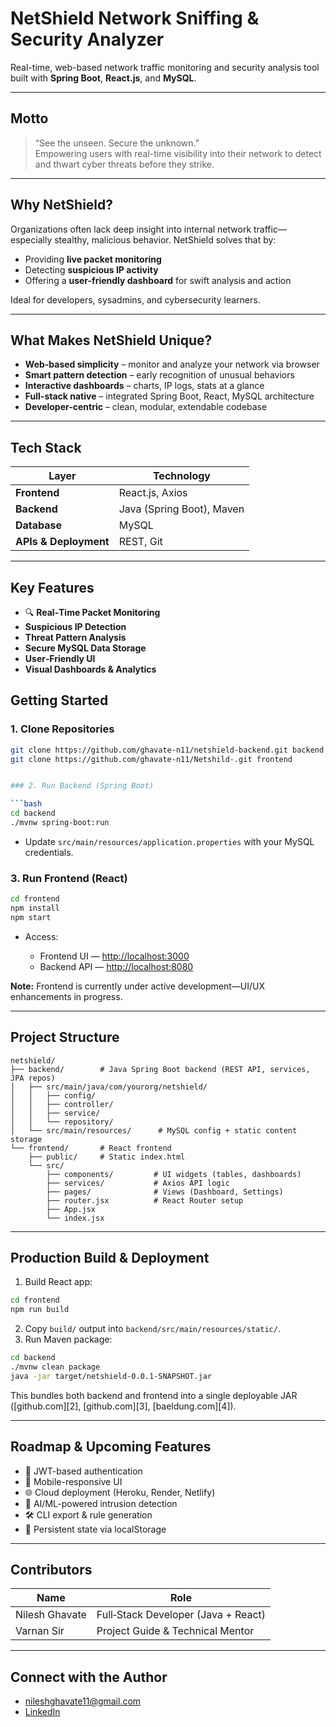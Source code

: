 # NetShield **Network Sniffing & Security Analyzer**

Real-time, web-based network traffic monitoring and security analysis tool built with **Spring Boot**, **React.js**, and **MySQL**.

---

##  Motto

> “See the unseen. Secure the unknown.”  
Empowering users with real-time visibility into their network to detect and thwart cyber threats before they strike.

---

##  Why NetShield?

Organizations often lack deep insight into internal network traffic—especially stealthy, malicious behavior. NetShield solves that by:

- Providing **live packet monitoring**
- Detecting **suspicious IP activity**
- Offering a **user-friendly dashboard** for swift analysis and action

Ideal for developers, sysadmins, and cybersecurity learners.

---

## What Makes NetShield Unique?

- **Web-based simplicity** – monitor and analyze your network via browser
- **Smart pattern detection** – early recognition of unusual behaviors
- **Interactive dashboards** – charts, IP logs, stats at a glance
- **Full-stack native** – integrated Spring Boot, React, MySQL architecture
- **Developer-centric** – clean, modular, extendable codebase

---

## Tech Stack

| Layer        | Technology              |
|--------------|-------------------------|
| **Frontend** | React.js, Axios         |
| **Backend**  | Java (Spring Boot), Maven |
| **Database** | MySQL                   |
| **APIs & Deployment** | REST, Git           |

---

##  Key Features

- 🔍 **Real‑Time Packet Monitoring**  
- **Suspicious IP Detection**  
- **Threat Pattern Analysis**  
- **Secure MySQL Data Storage**  
- **User‑Friendly UI**  
- **Visual Dashboards & Analytics**


## Getting Started

### 1. Clone Repositories
```bash
git clone https://github.com/ghavate-n11/netshield-backend.git backend
git clone https://github.com/ghavate-n11/Netshild-.git frontend


### 2. Run Backend (Spring Boot)

```bash
cd backend
./mvnw spring-boot:run
```

* Update `src/main/resources/application.properties` with your MySQL credentials.

### 3. Run Frontend (React)

```bash
cd frontend
npm install
npm start
```

* Access:

  * Frontend UI — [http://localhost:3000](http://localhost:3000)
  * Backend API — [http://localhost:8080](http://localhost:8080)

**Note:** Frontend is currently under active development—UI/UX enhancements in progress.

---

## Project Structure

```
netshield/
├── backend/        # Java Spring Boot backend (REST API, services, JPA repos)
│   ├── src/main/java/com/yourorg/netshield/
│   │   ├── config/
│   │   ├── controller/
│   │   ├── service/
│   │   └── repository/
│   └── src/main/resources/      # MySQL config + static content storage
└── frontend/       # React frontend
    ├── public/     # Static index.html
    └── src/
        ├── components/         # UI widgets (tables, dashboards)
        ├── services/           # Axios API logic
        ├── pages/              # Views (Dashboard, Settings)
        ├── router.jsx          # React Router setup
        ├── App.jsx
        └── index.jsx
```

---

##  Production Build & Deployment

1. Build React app:

```bash
cd frontend
npm run build
```

2. Copy `build/` output into `backend/src/main/resources/static/`.
3. Run Maven package:

```bash
cd backend
./mvnw clean package
java -jar target/netshield-0.0.1-SNAPSHOT.jar
```

This bundles both backend and frontend into a single deployable JAR ([github.com][2], [github.com][3], [baeldung.com][4]).

---

##  Roadmap & Upcoming Features

* 🔐 JWT-based authentication
* 📱 Mobile-responsive UI
* 🌐 Cloud deployment (Heroku, Render, Netlify)
* 🧠 AI/ML-powered intrusion detection
* 🛠 CLI export & rule generation
* 🔄 Persistent state via localStorage
---

##  Contributors

| Name                 | Role                                |
| -------------------- | ----------------------------------- |
| Nilesh Ghavate | Full‑Stack Developer (Java + React) |
| Varnan Sir        | Project Guide & Technical Mentor    |

---

##  Connect with the Author

* [nileshghavate11@gmail.com](mailto:nileshghavate11@gmail.com)
*  [LinkedIn](https://linkedin.com/in/nileshghavate-203b27251)
